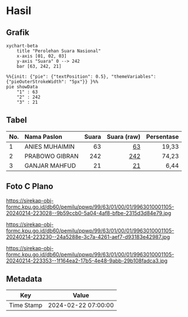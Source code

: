 # Hasil

## Grafik

```mermaid
xychart-beta
    title "Perolehan Suara Nasional"
    x-axis [01, 02, 03]
    y-axis "Suara" 0 --> 242
    bar [63, 242, 21]
```

```mermaid
%%{init: {"pie": {"textPosition": 0.5}, "themeVariables": {"pieOuterStrokeWidth": "5px"}} }%%
pie showData
    "1" : 63
    "2" : 242
    "3" : 21
```

## Tabel

| No. | Nama Paslon    | Suara | Suara (raw) | Persentase |
|:--- |:-------------- | -----:| -----------:| ----------:|
| 1   | ANIES MUHAIMIN | 63    | [63][p-1]   | 19,33      |
| 2   | PRABOWO GIBRAN | 242   | [242][p-2]  | 74,23      |
| 3   | GANJAR MAHFUD  | 21    | [21][p-3]   | 6,44       |


[p-1]: https://github.com/gigit-pemilu/pemilu-2024/blob/main/pilpres/hitung-suara/sub/99-luar-negeri/sub/63-kuching-malaysia/sub/01-kuching-malaysia/sub/0001-kuching-malaysia/sub/105-ksk-100/sub/paslon-1.txt
[p-2]: https://github.com/gigit-pemilu/pemilu-2024/blob/main/pilpres/hitung-suara/sub/99-luar-negeri/sub/63-kuching-malaysia/sub/01-kuching-malaysia/sub/0001-kuching-malaysia/sub/105-ksk-100/sub/paslon-2.txt
[p-3]: https://github.com/gigit-pemilu/pemilu-2024/blob/main/pilpres/hitung-suara/sub/99-luar-negeri/sub/63-kuching-malaysia/sub/01-kuching-malaysia/sub/0001-kuching-malaysia/sub/105-ksk-100/sub/paslon-3.txt

## Foto C Plano

https://sirekap-obj-formc.kpu.go.id/db60/pemilu/ppwp/99/63/01/00/01/9963010001105-20240214-223028--9b59ccb0-5a04-4af8-bfbe-2315d3d84e79.jpg

https://sirekap-obj-formc.kpu.go.id/db60/pemilu/ppwp/99/63/01/00/01/9963010001105-20240214-223230--24a5288e-3c7a-4261-aef7-d93183e42987.jpg

https://sirekap-obj-formc.kpu.go.id/db60/pemilu/ppwp/99/63/01/00/01/9963010001105-20240214-223353--1f164ea2-17b5-4e48-9abb-29b108fadca3.jpg


## Metadata

| Key        | Value               |
| ---------- | ------------------- |
| Time Stamp | 2024-02-22 07:00:00 |



